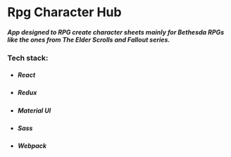 # Rpg Character Hub
##### App designed to RPG create character sheets mainly for Bethesda RPGs like the ones from The Elder Scrolls and Fallout series.
### Tech stack:
- ##### React
- ##### Redux
- ##### Material UI
- ##### Sass
- ##### Webpack